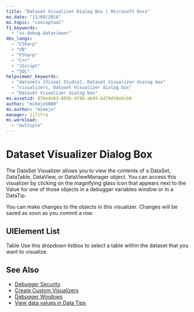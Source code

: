```yaml
---
title: "Dataset Visualizer Dialog Box | Microsoft Docs"
ms.date: "11/04/2016"
ms.topic: "conceptual"
f1_keywords:
  - "vs.debug.dataviewer"
dev_langs:
  - "CSharp"
  - "VB"
  - "FSharp"
  - "C++"
  - "JScript"
  - "SQL"
helpviewer_keywords:
  - "datasets [Visual Studio], Dataset Visualizer dialog box"
  - "visualizers, Dataset Visualizer dialog box"
  - "Dataset Visualizer dialog box"
ms.assetid: dfbede03-805b-4f88-a645-b479450e6cb0
author: "mikejo5000"
ms.author: "mikejo"
manager: jillfra
ms.workload:
  - "multiple"
---
```

# Dataset Visualizer Dialog Box
The DataSet Visualizer allows you to view the contents of a DataSet, DataTable, DataView, or DataViewManager object. You can access this visualizer by clicking on the magnifying glass icon that appears next to the Value for one of those objects in a debugger variables window or in a DataTip.

 You can make changes to the objects in this visualizer. Changes will be saved as soon as you commit a row.

## UIElement List
 Table
 Use this dropdown listbox to select a table within the dataset that you want to visualize.

## See Also

- [Debugger Security](../debugger/debugger-security.md)
- [Create Custom Visualizers](../debugger/create-custom-visualizers-of-data.md)
- [Debugger Windows](../debugger/debugger-windows.md)
- [View data values in Data Tips](../debugger/view-data-values-in-data-tips-in-the-code-editor.md)
